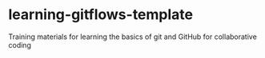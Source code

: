 # learning-gitflows-template
Training materials for learning the basics of git and GitHub for collaborative coding
